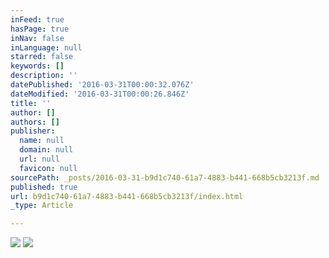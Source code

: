 ```yaml
---
inFeed: true
hasPage: true
inNav: false
inLanguage: null
starred: false
keywords: []
description: ''
datePublished: '2016-03-31T00:00:32.076Z'
dateModified: '2016-03-31T00:00:26.846Z'
title: ''
author: []
authors: []
publisher:
  name: null
  domain: null
  url: null
  favicon: null
sourcePath: _posts/2016-03-31-b9d1c740-61a7-4883-b441-668b5cb3213f.md
published: true
url: b9d1c740-61a7-4883-b441-668b5cb3213f/index.html
_type: Article

---
```

![](https://the-grid-user-content.s3-us-west-2.amazonaws.com/c0a31a05-8238-4b56-b8d0-70680b6392ea.jpg)
![](https://the-grid-user-content.s3-us-west-2.amazonaws.com/94d69b54-f1a7-404d-ae30-630ea83bb775.jpg)
